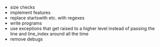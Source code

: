  - size checks
 - implement features
 - replace startswith etc. with regexes
 - write programs
 - use exceptions that get raised to a higher level instead
   of passing the line and line_index around all the time
 - remove debugs